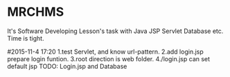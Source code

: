 # MRCHMS
It's Software Developing Lesson's task with Java JSP Servlet Database etc.
Time is tight.

#2015-11-4 17:20
1.test Servlet, and know url-pattern. 
2.add login.jsp prepare login funtion.
3.root direction is web folder.
4.<welcome-file>/login.jsp</welcome-file> can set default jsp
TODO:
Login.jsp and Database
